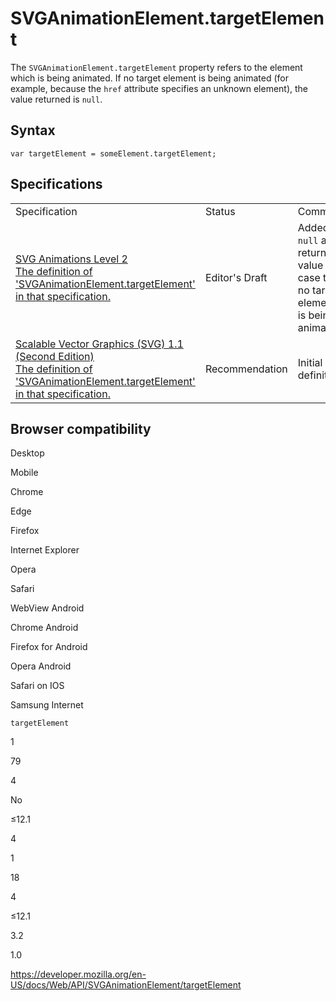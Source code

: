 SVGAnimationElement.targetElement
=================================

The `SVGAnimationElement.targetElement` property refers to the element which is being animated. If no target element is being animated (for example, because the `href` attribute specifies an unknown element), the value returned is `null`.

Syntax
------

    var targetElement = someElement.targetElement;

Specifications
--------------

<table><tbody><tr class="odd"><td>Specification</td><td>Status</td><td>Comment</td></tr><tr class="even"><td><a href="https://svgwg.org/specs/animations/#__svg__SVGAnimationElement__targetElement">SVG Animations Level 2<br />
<span class="small">The definition of 'SVGAnimationElement.targetElement' in that specification.</span></a></td><td><span class="spec-ed">Editor's Draft</span></td><td>Added <code>null</code> as return value in case that no target element is being animated.</td></tr><tr class="odd"><td><a href="https://www.w3.org/TR/SVG11/animate.html#__svg__SVGAnimationElement__targetElement">Scalable Vector Graphics (SVG) 1.1 (Second Edition)<br />
<span class="small">The definition of 'SVGAnimationElement.targetElement' in that specification.</span></a></td><td><span class="spec-rec">Recommendation</span></td><td>Initial definition</td></tr></tbody></table>

Browser compatibility
---------------------

Desktop

Mobile

Chrome

Edge

Firefox

Internet Explorer

Opera

Safari

WebView Android

Chrome Android

Firefox for Android

Opera Android

Safari on IOS

Samsung Internet

`targetElement`

1

79

4

No

≤12.1

4

1

18

4

≤12.1

3.2

1.0

<a href="https://developer.mozilla.org/en-US/docs/Web/API/SVGAnimationElement/targetElement" class="_attribution-link">https://developer.mozilla.org/en-US/docs/Web/API/SVGAnimationElement/targetElement</a>
